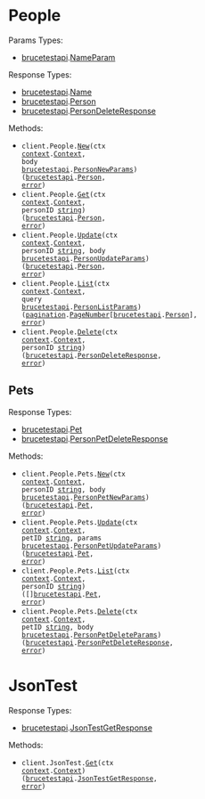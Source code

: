 # People

Params Types:

- <a href="https://pkg.go.dev/github.com/stainless-sdks/bruce-test-api-go">brucetestapi</a>.<a href="https://pkg.go.dev/github.com/stainless-sdks/bruce-test-api-go#NameParam">NameParam</a>

Response Types:

- <a href="https://pkg.go.dev/github.com/stainless-sdks/bruce-test-api-go">brucetestapi</a>.<a href="https://pkg.go.dev/github.com/stainless-sdks/bruce-test-api-go#Name">Name</a>
- <a href="https://pkg.go.dev/github.com/stainless-sdks/bruce-test-api-go">brucetestapi</a>.<a href="https://pkg.go.dev/github.com/stainless-sdks/bruce-test-api-go#Person">Person</a>
- <a href="https://pkg.go.dev/github.com/stainless-sdks/bruce-test-api-go">brucetestapi</a>.<a href="https://pkg.go.dev/github.com/stainless-sdks/bruce-test-api-go#PersonDeleteResponse">PersonDeleteResponse</a>

Methods:

- <code title="post /people">client.People.<a href="https://pkg.go.dev/github.com/stainless-sdks/bruce-test-api-go#PersonService.New">New</a>(ctx <a href="https://pkg.go.dev/context">context</a>.<a href="https://pkg.go.dev/context#Context">Context</a>, body <a href="https://pkg.go.dev/github.com/stainless-sdks/bruce-test-api-go">brucetestapi</a>.<a href="https://pkg.go.dev/github.com/stainless-sdks/bruce-test-api-go#PersonNewParams">PersonNewParams</a>) (<a href="https://pkg.go.dev/github.com/stainless-sdks/bruce-test-api-go">brucetestapi</a>.<a href="https://pkg.go.dev/github.com/stainless-sdks/bruce-test-api-go#Person">Person</a>, <a href="https://pkg.go.dev/builtin#error">error</a>)</code>
- <code title="get /people/{person_id}">client.People.<a href="https://pkg.go.dev/github.com/stainless-sdks/bruce-test-api-go#PersonService.Get">Get</a>(ctx <a href="https://pkg.go.dev/context">context</a>.<a href="https://pkg.go.dev/context#Context">Context</a>, personID <a href="https://pkg.go.dev/builtin#string">string</a>) (<a href="https://pkg.go.dev/github.com/stainless-sdks/bruce-test-api-go">brucetestapi</a>.<a href="https://pkg.go.dev/github.com/stainless-sdks/bruce-test-api-go#Person">Person</a>, <a href="https://pkg.go.dev/builtin#error">error</a>)</code>
- <code title="put /people/{person_id}">client.People.<a href="https://pkg.go.dev/github.com/stainless-sdks/bruce-test-api-go#PersonService.Update">Update</a>(ctx <a href="https://pkg.go.dev/context">context</a>.<a href="https://pkg.go.dev/context#Context">Context</a>, personID <a href="https://pkg.go.dev/builtin#string">string</a>, body <a href="https://pkg.go.dev/github.com/stainless-sdks/bruce-test-api-go">brucetestapi</a>.<a href="https://pkg.go.dev/github.com/stainless-sdks/bruce-test-api-go#PersonUpdateParams">PersonUpdateParams</a>) (<a href="https://pkg.go.dev/github.com/stainless-sdks/bruce-test-api-go">brucetestapi</a>.<a href="https://pkg.go.dev/github.com/stainless-sdks/bruce-test-api-go#Person">Person</a>, <a href="https://pkg.go.dev/builtin#error">error</a>)</code>
- <code title="get /people">client.People.<a href="https://pkg.go.dev/github.com/stainless-sdks/bruce-test-api-go#PersonService.List">List</a>(ctx <a href="https://pkg.go.dev/context">context</a>.<a href="https://pkg.go.dev/context#Context">Context</a>, query <a href="https://pkg.go.dev/github.com/stainless-sdks/bruce-test-api-go">brucetestapi</a>.<a href="https://pkg.go.dev/github.com/stainless-sdks/bruce-test-api-go#PersonListParams">PersonListParams</a>) (<a href="https://pkg.go.dev/github.com/stainless-sdks/bruce-test-api-go/packages/pagination">pagination</a>.<a href="https://pkg.go.dev/github.com/stainless-sdks/bruce-test-api-go/packages/pagination#PageNumber">PageNumber</a>[<a href="https://pkg.go.dev/github.com/stainless-sdks/bruce-test-api-go">brucetestapi</a>.<a href="https://pkg.go.dev/github.com/stainless-sdks/bruce-test-api-go#Person">Person</a>], <a href="https://pkg.go.dev/builtin#error">error</a>)</code>
- <code title="delete /people/{person_id}">client.People.<a href="https://pkg.go.dev/github.com/stainless-sdks/bruce-test-api-go#PersonService.Delete">Delete</a>(ctx <a href="https://pkg.go.dev/context">context</a>.<a href="https://pkg.go.dev/context#Context">Context</a>, personID <a href="https://pkg.go.dev/builtin#string">string</a>) (<a href="https://pkg.go.dev/github.com/stainless-sdks/bruce-test-api-go">brucetestapi</a>.<a href="https://pkg.go.dev/github.com/stainless-sdks/bruce-test-api-go#PersonDeleteResponse">PersonDeleteResponse</a>, <a href="https://pkg.go.dev/builtin#error">error</a>)</code>

## Pets

Response Types:

- <a href="https://pkg.go.dev/github.com/stainless-sdks/bruce-test-api-go">brucetestapi</a>.<a href="https://pkg.go.dev/github.com/stainless-sdks/bruce-test-api-go#Pet">Pet</a>
- <a href="https://pkg.go.dev/github.com/stainless-sdks/bruce-test-api-go">brucetestapi</a>.<a href="https://pkg.go.dev/github.com/stainless-sdks/bruce-test-api-go#PersonPetDeleteResponse">PersonPetDeleteResponse</a>

Methods:

- <code title="post /people/{person_id}/pets">client.People.Pets.<a href="https://pkg.go.dev/github.com/stainless-sdks/bruce-test-api-go#PersonPetService.New">New</a>(ctx <a href="https://pkg.go.dev/context">context</a>.<a href="https://pkg.go.dev/context#Context">Context</a>, personID <a href="https://pkg.go.dev/builtin#string">string</a>, body <a href="https://pkg.go.dev/github.com/stainless-sdks/bruce-test-api-go">brucetestapi</a>.<a href="https://pkg.go.dev/github.com/stainless-sdks/bruce-test-api-go#PersonPetNewParams">PersonPetNewParams</a>) (<a href="https://pkg.go.dev/github.com/stainless-sdks/bruce-test-api-go">brucetestapi</a>.<a href="https://pkg.go.dev/github.com/stainless-sdks/bruce-test-api-go#Pet">Pet</a>, <a href="https://pkg.go.dev/builtin#error">error</a>)</code>
- <code title="put /people/{person_id}/pets/{pet_id}">client.People.Pets.<a href="https://pkg.go.dev/github.com/stainless-sdks/bruce-test-api-go#PersonPetService.Update">Update</a>(ctx <a href="https://pkg.go.dev/context">context</a>.<a href="https://pkg.go.dev/context#Context">Context</a>, petID <a href="https://pkg.go.dev/builtin#string">string</a>, params <a href="https://pkg.go.dev/github.com/stainless-sdks/bruce-test-api-go">brucetestapi</a>.<a href="https://pkg.go.dev/github.com/stainless-sdks/bruce-test-api-go#PersonPetUpdateParams">PersonPetUpdateParams</a>) (<a href="https://pkg.go.dev/github.com/stainless-sdks/bruce-test-api-go">brucetestapi</a>.<a href="https://pkg.go.dev/github.com/stainless-sdks/bruce-test-api-go#Pet">Pet</a>, <a href="https://pkg.go.dev/builtin#error">error</a>)</code>
- <code title="get /people/{person_id}/pets">client.People.Pets.<a href="https://pkg.go.dev/github.com/stainless-sdks/bruce-test-api-go#PersonPetService.List">List</a>(ctx <a href="https://pkg.go.dev/context">context</a>.<a href="https://pkg.go.dev/context#Context">Context</a>, personID <a href="https://pkg.go.dev/builtin#string">string</a>) ([]<a href="https://pkg.go.dev/github.com/stainless-sdks/bruce-test-api-go">brucetestapi</a>.<a href="https://pkg.go.dev/github.com/stainless-sdks/bruce-test-api-go#Pet">Pet</a>, <a href="https://pkg.go.dev/builtin#error">error</a>)</code>
- <code title="delete /people/{person_id}/pets/{pet_id}">client.People.Pets.<a href="https://pkg.go.dev/github.com/stainless-sdks/bruce-test-api-go#PersonPetService.Delete">Delete</a>(ctx <a href="https://pkg.go.dev/context">context</a>.<a href="https://pkg.go.dev/context#Context">Context</a>, petID <a href="https://pkg.go.dev/builtin#string">string</a>, body <a href="https://pkg.go.dev/github.com/stainless-sdks/bruce-test-api-go">brucetestapi</a>.<a href="https://pkg.go.dev/github.com/stainless-sdks/bruce-test-api-go#PersonPetDeleteParams">PersonPetDeleteParams</a>) (<a href="https://pkg.go.dev/github.com/stainless-sdks/bruce-test-api-go">brucetestapi</a>.<a href="https://pkg.go.dev/github.com/stainless-sdks/bruce-test-api-go#PersonPetDeleteResponse">PersonPetDeleteResponse</a>, <a href="https://pkg.go.dev/builtin#error">error</a>)</code>

# JsonTest

Response Types:

- <a href="https://pkg.go.dev/github.com/stainless-sdks/bruce-test-api-go">brucetestapi</a>.<a href="https://pkg.go.dev/github.com/stainless-sdks/bruce-test-api-go#JsonTestGetResponse">JsonTestGetResponse</a>

Methods:

- <code title="get /json-test">client.JsonTest.<a href="https://pkg.go.dev/github.com/stainless-sdks/bruce-test-api-go#JsonTestService.Get">Get</a>(ctx <a href="https://pkg.go.dev/context">context</a>.<a href="https://pkg.go.dev/context#Context">Context</a>) (<a href="https://pkg.go.dev/github.com/stainless-sdks/bruce-test-api-go">brucetestapi</a>.<a href="https://pkg.go.dev/github.com/stainless-sdks/bruce-test-api-go#JsonTestGetResponse">JsonTestGetResponse</a>, <a href="https://pkg.go.dev/builtin#error">error</a>)</code>
